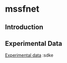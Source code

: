 # mssfnet
## Introduction
## Experimental Data
[Experimental data](https://pan.baidu.com/s/1ezD4tNk6FrHAIyjH3VbZdQ) :sdke
